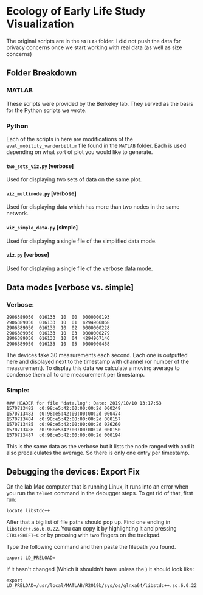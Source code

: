 # Ecology of Early Life Study Visualization

The original scripts are in the `MATLAB` folder. I did not push the data for privacy concerns once we start working with real data (as well as size concerns)

## Folder Breakdown
### MATLAB
These scripts were provided by the Berkeley lab. They served as the basis for the Python scripts we wrote.  


### Python
Each of the scripts in here are modifications of the `eval_mobility_vanderbilt.m` file found in the `MATLAB` folder. Each is used depending on what sort of plot you would like to generate.
#### `two_sets_viz.py` [verbose]
Used for displaying two sets of data on the same plot.
#### `viz_multinode.py` [verbose]
Used for displaying data which has more than two nodes in the same network.
#### `viz_simple_data.py` [simple]
Used for displaying a single file of the simplified data mode.
#### `viz.py` [verbose]
Used for displaying a single file of the verbose data mode.

## Data modes [verbose vs. simple]
### Verbose:
```
2906389050	016133	10	00	0000000193
2906389050	016133	10	01	4294966868
2906389050	016133	10	02	0000000228
2906389050	016133	10	03	0000000279
2906389050	016133	10	04	4294967146
2906389050	016133	10	05	0000000458
```
The devices take 30 measurements each second. Each one is outputted here and displayed next to the timestamp with channel (or number of the measurement). To display this data we calculate a moving average to condense them all to one measurement per timestamp.
### Simple:
```
### HEADER for file 'data.log'; Date: 2019/10/10 13:17:53
1570713482	c0:98:e5:42:00:00:00:2d	000249
1570713483	c0:98:e5:42:00:00:00:2d	000474
1570713484	c0:98:e5:42:00:00:00:2d	000157
1570713485	c0:98:e5:42:00:00:00:2d	026260
1570713486	c0:98:e5:42:00:00:00:2d	000150
1570713487	c0:98:e5:42:00:00:00:2d	000194
```
This is the same data as the verbose but it lists the node ranged with and it also precalculates the average. So there is only one entry per timestamp.

## Debugging the devices: Export Fix
On the lab Mac computer that is running Linux, it runs into an error when you run the `telnet` command in the debugger steps. To get rid of that, first run:
```terminal
locate libstdc++
```
After that a big list of file paths should pop up. Find one ending in `libstdc++.so.6.0.22`. You can copy it by highlighting it and pressing `CTRL+SHIFT+C` or by pressing with two fingers on the trackpad.

Type the following command and then paste the filepath you found.
```command
export LD_PRELOAD=
```
If it hasn't changed (Which it shouldn't have unless the ) it should look like:
```command
export LD_PRELOAD=/usr/local/MATLAB/R2019b/sys/os/glnxa64/libstdc++.so.6.0.22
```